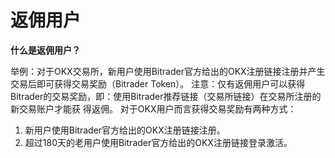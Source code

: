 # 返佣用户

**什么是返佣用户？**



举例：对于OKX交易所，新用户使用Bitrader官方给出的OKX注册链接注册并产生交易后即可获得交易奖励（Bitrader Token）。 注意：仅有返佣用户可以获得Bitrader的交易奖励，即：使用Bitrader推荐链接（交易所链接）在交易所注册的新交易账户才能获 得返佣。 对于OKX用户而言获得交易奖励有两种方式：

1. 新用户使用Bitrader官方给出的OKX注册链接注册。
2. 超过180天的老用户使用Bitrader官方给出的OKX注册链接登录激活。
